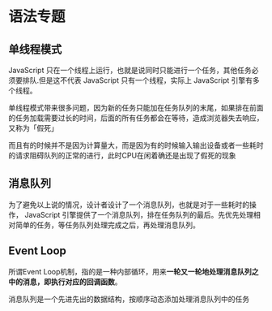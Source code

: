 # 语法专题

## 单线程模式

JavaScript 只在一个线程上运行，也就是说同时只能进行一个任务，其他任务必须要排队.但是这不代表 JavaScript 只有一个线程，实际上 JavaScript 引擎有多个线程。

单线程模式带来很多问题，因为新的任务只能加在任务队列的末尾，如果排在前面的任务加载需要过长的时间，后面的所有任务都会在等待，造成浏览器失去响应，又称为「假死」

而且有的时候并不是因为计算量大，而是因为有的时候输入输出设备或者一些耗时的请求阻碍队列的正常的进行，此时CPU在闲着确还是出现了假死的现象

## 消息队列

为了避免以上说的情况，设计者设计了一个消息队列，也就是对于一些耗时的操作， JavaScript 引擎提供了一个消息队列，排在任务队列的最后。先优先处理相对简单的任务，等任务队列处理完成之后，再处理消息队列。

## Event Loop

所谓Event Loop机制，指的是一种内部循环，用来**一轮又一轮地处理消息队列之中的消息，即执行对应的回调函数**。

消息队列是一个先进先出的数据结构，按顺序动态添加处理消息队列中的任务